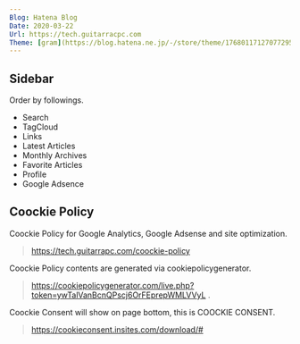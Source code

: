 ```yaml
---
Blog: Hatena Blog
Date: 2020-03-22
Url: https://tech.guitarracpc.com
Theme: [gram](https://blog.hatena.ne.jp/-/store/theme/17680117127077295762)
---
```

## Sidebar

Order by followings.

* Search
* TagCloud
* Links
* Latest Articles
* Monthly Archives
* Favorite Articles
* Profile
* Google Adsence

## Coockie Policy

 Coockie Policy for Google Analytics, Google Adsense and site optimization.
 
 > https://tech.guitarrapc.com/coockie-policy

 Coockie Policy contents are generated via cookiepolicygenerator.

> https://cookiepolicygenerator.com/live.php?token=ywTalVanBcnQPscj6OrFEprepWMLVVyL .

Coockie Consent will show on page bottom, this is COOCKIE CONSENT.

> https://cookieconsent.insites.com/download/#

